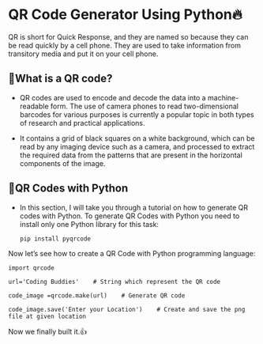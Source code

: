 # QR Code Generator Using Python🔥

QR is short for Quick Response, and they are named so because they can be read quickly by a cell phone. They are used to take information from transitory media and put it on your cell phone.

## 📌What is a QR code?

- QR codes are used to encode and decode the data into a machine-readable form. The use of camera phones to read two-dimensional barcodes for various purposes is currently a popular topic in both types of research and practical applications. 

- It contains a grid of black squares on a white background, which can be read by any imaging device such as a camera, and processed to extract the required data from the patterns that are present in the horizontal components of the image.

## 📌QR Codes with Python

- In this section, I will take you through a tutorial on how to generate QR codes with Python. To generate QR Codes with Python you need to install only one Python library for this task:
    
      pip install pyqrcode
      
Now let’s see how to create a QR Code with Python programming language:

    import qrcode
    
    url='Coding Buddies'    # String which represent the QR code
    
    code_image =qrcode.make(url)    # Generate QR code
    
    code_image.save('Enter your Location')    # Create and save the png file at given location
    
Now we finally built it.👍

